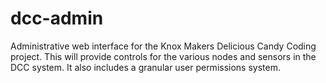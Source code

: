 dcc-admin
=========

Administrative web interface for the Knox Makers Delicious Candy Coding project. This will provide controls for the various nodes and sensors in the DCC system. It also includes a granular user permissions system.
